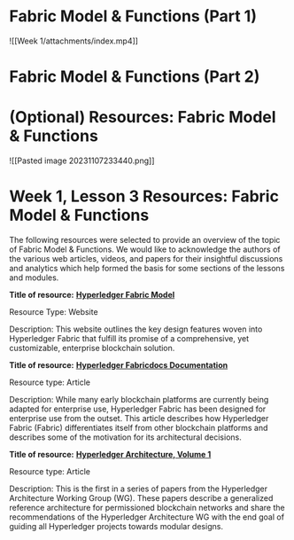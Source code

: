# Fabric Model & Functions (Part 1)
![[Week 1/attachments/index.mp4]]


# Fabric Model & Functions (Part 2)


# (Optional) Resources: Fabric Model & Functions
![[Pasted image 20231107233440.png]]
# Week 1, Lesson 3 Resources: Fabric Model & Functions

The following resources were selected to provide an overview of the topic of Fabric Model & Functions. We would like to acknowledge the authors of the various web articles, videos, and papers for their insightful discussions and analytics which help formed the basis for some sections of the lessons and modules.

**Title of resource:** [**Hyperledger Fabric Model**](http://hyperledger-fabric.readthedocs.io/en/release-1.1/fabric_model.html)

Resource Type: Website

Description: This website outlines the key design features woven into Hyperledger Fabric that fulfill its promise of a comprehensive, yet customizable, enterprise blockchain solution.

**Title of resource:** [**Hyperledger Fabricdocs Documentation**](https://media.readthedocs.org/pdf/hyperledger-fabric/latest/hyperledger-fabric.pdf)

Resource type: Article

Description: While many early blockchain platforms are currently being adapted for enterprise use, Hyperledger Fabric has been designed for enterprise use from the outset. This article describes how Hyperledger Fabric (Fabric) differentiates itself from other blockchain platforms and describes some of the motivation for its architectural decisions.

**Title of resource:** [**Hyperledger Architecture, Volume 1**](https://www.hyperledger.org/wp-content/uploads/2017/08/Hyperledger_Arch_WG_Paper_1_Consensus.pdf)

Resource type: Article

Description: This is the first in a series of papers from the Hyperledger Architecture Working Group (WG). These papers describe a generalized reference architecture for permissioned blockchain networks and share the recommendations of the Hyperledger Architecture WG with the end goal of guiding all Hyperledger projects towards modular designs.